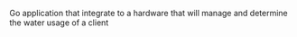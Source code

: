 Go application that integrate to a hardware that will manage and determine the water usage of a client
